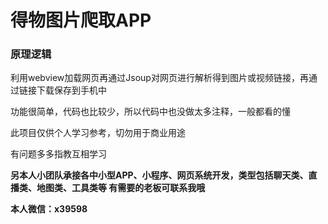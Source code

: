 

# 得物图片爬取APP
### 原理逻辑
利用webview加载网页再通过Jsoup对网页进行解析得到图片或视频链接，再通过链接下载保存到手机中

功能很简单，代码也比较少，所以代码中也没做太多注释，一般都看的懂

此项目仅供个人学习参考，切勿用于商业用途

有问题多多指教互相学习

 **另本人小团队承接各中小型APP、小程序、网页系统开发，类型包括聊天类、直播类、地图类、工具类等
有需要的老板可联系我哦** 

 **本人微信：x39598** 

